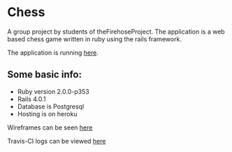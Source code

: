 Chess
=====

A group project by students of theFirehoseProject. The application is a web based chess game written in ruby using the rails framework.

The application is running [here](https://fischer-chess.herokuapp.com).

Some basic info:
----------------
* Ruby version 2.0.0-p353
* Rails 4.0.1
* Database is Postgresql
* Hosting is on heroku


Wireframes can be seen [here](https://github.com/Team-Fischer/chess/wiki/wireframes)


Travis-CI logs can be viewed [here](https://travis-ci.org/Team-Fischer/chess)